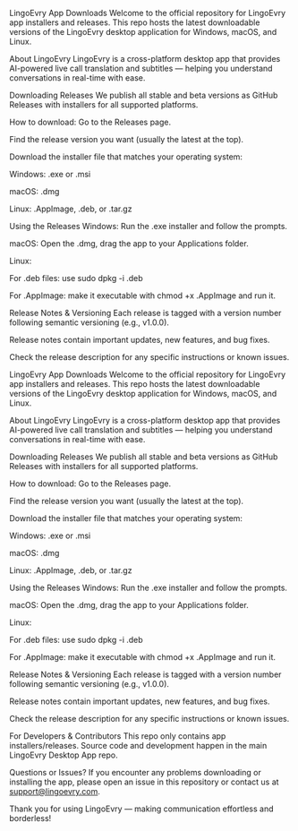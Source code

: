 LingoEvry App Downloads
Welcome to the official repository for LingoEvry app installers and releases. This repo hosts the latest downloadable versions of the LingoEvry desktop application for Windows, macOS, and Linux.

About LingoEvry
LingoEvry is a cross-platform desktop app that provides AI-powered live call translation and subtitles — helping you understand conversations in real-time with ease.

Downloading Releases
We publish all stable and beta versions as GitHub Releases with installers for all supported platforms.

How to download:
Go to the Releases page.

Find the release version you want (usually the latest at the top).

Download the installer file that matches your operating system:

Windows: .exe or .msi

macOS: .dmg

Linux: .AppImage, .deb, or .tar.gz

Using the Releases
Windows: Run the .exe installer and follow the prompts.

macOS: Open the .dmg, drag the app to your Applications folder.

Linux:

For .deb files: use sudo dpkg -i <filename>.deb

For .AppImage: make it executable with chmod +x <filename>.AppImage and run it.

Release Notes & Versioning
Each release is tagged with a version number following semantic versioning (e.g., v1.0.0).

Release notes contain important updates, new features, and bug fixes.

Check the release description for any specific instructions or known issues.

LingoEvry App Downloads
Welcome to the official repository for LingoEvry app installers and releases. This repo hosts the latest downloadable versions of the LingoEvry desktop application for Windows, macOS, and Linux.

About LingoEvry
LingoEvry is a cross-platform desktop app that provides AI-powered live call translation and subtitles — helping you understand conversations in real-time with ease.

Downloading Releases
We publish all stable and beta versions as GitHub Releases with installers for all supported platforms.

How to download:
Go to the Releases page.

Find the release version you want (usually the latest at the top).

Download the installer file that matches your operating system:

Windows: .exe or .msi

macOS: .dmg

Linux: .AppImage, .deb, or .tar.gz

Using the Releases
Windows: Run the .exe installer and follow the prompts.

macOS: Open the .dmg, drag the app to your Applications folder.

Linux:

For .deb files: use sudo dpkg -i <filename>.deb

For .AppImage: make it executable with chmod +x <filename>.AppImage and run it.

Release Notes & Versioning
Each release is tagged with a version number following semantic versioning (e.g., v1.0.0).

Release notes contain important updates, new features, and bug fixes.

Check the release description for any specific instructions or known issues.

For Developers & Contributors
This repo only contains app installers/releases.
Source code and development happen in the main LingoEvry Desktop App repo.

Questions or Issues?
If you encounter any problems downloading or installing the app, please open an issue in this repository or contact us at support@lingoevry.com.

Thank you for using LingoEvry — making communication effortless and borderless!
